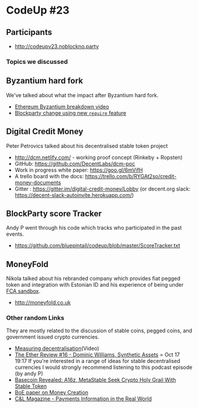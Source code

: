 # CodeUp #23

## Participants

- http://codeupv23.noblockno.party

### Topics we discussed

## Byzantium hard fork

We've talked about what the impact after Byzantium hard fork.

- [Ethereum Byzantium breakdown video](https://www.youtube.com/watch?v=BSkUGfilJCo)
- [Blockparty change using new `require` feature](https://github.com/makoto/blockparty/pull/92)

## Digital Credit Money

Peter Petrovics talked about his decentralised stable token project

- http://dcm.netlify.com/ - working proof concept (Rinkeby + Ropsten)
- GitHub: https://github.com/DecentLabs/dcm-poc
- Work in progress white paper: https://goo.gl/6mVifH
- A trello board with the docs: https://trello.com/b/RYGAt2so/credit-money-documents
- Gitter : https://gitter.im/digital-credit-money/Lobby (or decent.org slack: https://decent-slack-autoinvite.herokuapp.com/)

## BlockParty score Tracker

Andy P went through his code which tracks who participated in the past events.

- https://github.com/bluepintail/codeup/blob/master/ScoreTracker.txt

## MoneyFold

Nikola talked about his rebranded company which provides fiat pegged token and integration with Estonian ID and his experience of being under [FCA sandbox](https://www.fca.org.uk/firms/regulatory-sandbox).

- http://moneyfold.co.uk

### Other random Links

They are mostly related to the discussion of stable coins, pegged coins, and government issued crypto currencies.

- [Measuring decentralisation](https://www.youtube.com/watch?v=3bVWFZQ3Fzw)(Video)
- [The Ether Review #16 - Dominic Williams, Synthetic Assets](https://soundcloud.com/arthurfalls/the-ether-review-16-dominic) = Oct 17 19:17
If you're interested in a range of ideas for stable decentralised currencies I would strongly recommend listening to this podcast episode (by andy P)
- [Basecoin Revealed: A16z, MetaStable Seek Crypto Holy Grail With Stable Token](https://www.coindesk.com/basecoin-revealed-a16z-metastable-seek-crypto-holy-grail-stable-token/)
- [BoE paper on Money Creation](https://www.google.co.uk/url?sa=t&rct=j&q=&esrc=s&source=web&cd=4&cad=rja&uact=8&ved=0ahUKEwjF4NTooPjWAhWJC8AKHVYTCu8QFgg3MAM&url=http%3A%2F%2Fwww.bankofengland.co.uk%2Fpublications%2FDocuments%2Fquarterlybulletin%2F2014%2Fqb14q102.pdf&usg=AOvVaw3Q7T6JtX9zlJd386CA15Y8)
- [C&L Magazine - Payments Information in the Real World](https://thomasbarker.com/15/03/cl-magazine-payments-information-real-world)
